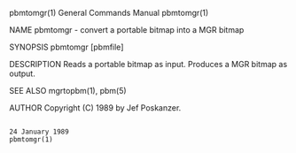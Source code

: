 pbmtomgr(1)                                                                              General Commands Manual                                                                              pbmtomgr(1)

NAME
       pbmtomgr - convert a portable bitmap into a MGR bitmap

SYNOPSIS
       pbmtomgr [pbmfile]

DESCRIPTION
       Reads a portable bitmap as input.  Produces a MGR bitmap as output.

SEE ALSO
       mgrtopbm(1), pbm(5)

AUTHOR
       Copyright (C) 1989 by Jef Poskanzer.

                                                                                             24 January 1989                                                                                  pbmtomgr(1)
